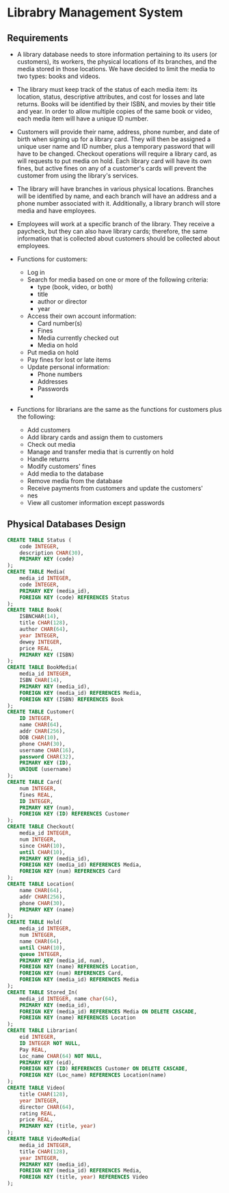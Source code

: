 # Librabry Management System

## Requirements

- A library database needs to store information pertaining to its users
(or customers), its workers, the physical locations of its branches, and
the media stored in those locations. We have decided to limit the
media to two types: books and videos.
- The library must keep track of the status of each media item: its
location, status, descriptive attributes, and cost for losses and late
returns. Books will be identified by their ISBN, and movies by their
title and year. In order to allow multiple copies of the same book or
video, each media item will have a unique ID number.
- Customers will provide their name, address, phone number, and date
of birth when signing up for a library card. They will then be assigned
a unique user name and ID number, plus a temporary password that
will have to be changed. Checkout operations will require a library
card, as will requests to put media on hold. Each library card will have
its own fines, but active fines on any of a customer's cards will prevent
the customer from using the library's services.
- The library will have branches in various physical locations. Branches
will be identified by name, and each branch will have an address and a
phone number associated with it. Additionally, a library branch will
store media and have employees.
- Employees will work at a specific branch of the library. They receive a
paycheck, but they can also have library cards; therefore, the same
information that is collected about customers should be collected about
employees.

- Functions for customers:
  - Log in
  - Search for media based on one or more of the following criteria:
    - type (book, video, or both)
    - title
    - author or director
    - year
  - Access their own account information:
    - Card number(s)
    - Fines
    - Media currently checked out
    - Media on hold
  - Put media on hold
  - Pay fines for lost or late items
  - Update personal information:
    - Phone numbers
    - Addresses
    - Passwords
    - 
- Functions for librarians are the same as the functions for customers plus the following:
    - Add customers
    - Add library cards and assign them to customers
    - Check out media
    - Manage and transfer media that is currently on hold
    - Handle returns
    - Modify customers' fines
    - Add media to the database
    - Remove media from the database
    - Receive payments from customers and update the customers'
    - nes
    - View all customer information except passwords

## Physical Databases Design

```sql
CREATE TABLE Status ( 
    code INTEGER, 
    description CHAR(30), 
    PRIMARY KEY (code) 
);
CREATE TABLE Media( 
    media_id INTEGER, 
    code INTEGER, 
    PRIMARY KEY (media_id),
    FOREIGN KEY (code) REFERENCES Status 
);
CREATE TABLE Book(
    ISBNCHAR(14), 
    title CHAR(128), 
    author CHAR(64),
    year INTEGER, 
    dewey INTEGER, 
    price REAL, 
    PRIMARY KEY (ISBN) 
);
CREATE TABLE BookMedia( 
    media_id INTEGER, 
    ISBN CHAR(14), 
    PRIMARY KEY (media_id),
    FOREIGN KEY (media_id) REFERENCES Media,
    FOREIGN KEY (ISBN) REFERENCES Book
);
CREATE TABLE Customer( 
    ID INTEGER, 
    name CHAR(64), 
    addr CHAR(256), 
    DOB CHAR(10),
    phone CHAR(30), 
    username CHAR(16), 
    password CHAR(32), 
    PRIMARY KEY (ID),
    UNIQUE (username) 
);
CREATE TABLE Card( 
    num INTEGER, 
    fines REAL, 
    ID INTEGER, 
    PRIMARY KEY (num),
    FOREIGN KEY (ID) REFERENCES Customer 
);
CREATE TABLE Checkout( 
    media_id INTEGER, 
    num INTEGER, 
    since CHAR(10),
    until CHAR(10), 
    PRIMARY KEY (media_id),
    FOREIGN KEY (media_id) REFERENCES Media,
    FOREIGN KEY (num) REFERENCES Card 
);
CREATE TABLE Location( 
    name CHAR(64), 
    addr CHAR(256), 
    phone CHAR(30),
    PRIMARY KEY (name) 
);
CREATE TABLE Hold( 
    media_id INTEGER, 
    num INTEGER, 
    name CHAR(64), 
    until CHAR(10),
    queue INTEGER, 
    PRIMARY KEY (media_id, num),
    FOREIGN KEY (name) REFERENCES Location,
    FOREIGN KEY (num) REFERENCES Card,
    FOREIGN KEY (media_id) REFERENCES Media 
);
CREATE TABLE Stored_In( 
    media_id INTEGER, name char(64), 
    PRIMARY KEY (media_id),
    FOREIGN KEY (media_id) REFERENCES Media ON DELETE CASCADE,
    FOREIGN KEY (name) REFERENCES Location 
);
CREATE TABLE Librarian( 
    eid INTEGER, 
    ID INTEGER NOT NULL, 
    Pay REAL,
    Loc_name CHAR(64) NOT NULL, 
    PRIMARY KEY (eid),
    FOREIGN KEY (ID) REFERENCES Customer ON DELETE CASCADE,
    FOREIGN KEY (Loc_name) REFERENCES Location(name) 
);
CREATE TABLE Video( 
    title CHAR(128), 
    year INTEGER, 
    director CHAR(64),
    rating REAL, 
    price REAL, 
    PRIMARY KEY (title, year) 
);
CREATE TABLE VideoMedia( 
    media_id INTEGER, 
    title CHAR(128), 
    year INTEGER,
    PRIMARY KEY (media_id), 
    FOREIGN KEY (media_id) REFERENCES Media,
    FOREIGN KEY (title, year) REFERENCES Video 
);
```